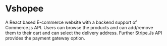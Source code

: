 # Vshopee
A React based E-commerce website with a backend support of Commerce.js API.
Users can browse the products and can add/remove them to their cart and can select the delivery address. Further Stripe.Js API provides the payment gateway option.
